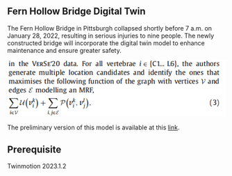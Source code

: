 ## Fern Hollow Bridge Digital Twin

The Fern Hollow Bridge in Pittsburgh collapsed shortly before 7 a.m. on January 28, 2022, resulting in serious injuries to nine people. The newly constructed bridge will incorporate the digital twin model to enhance maintenance and ensure greater safety.

<p align="center">
    <img src="Screenshot 2024-06-30 164456.png" width="750"/>
</p>

The preliminary version of this model is available at this [link](https://pitt-my.sharepoint.com/:u:/g/personal/doj14_pitt_edu/EQNW5-GL9QNFrLg_R8XZz0MB6em7DNJ5XtTeMuB-84bV-Q?e=BiqBVd).

## Prerequisite
Twinmotion 2023.1.2
